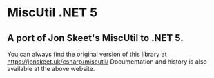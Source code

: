 # MiscUtil .NET 5
A port of Jon Skeet's MiscUtil to .NET 5.
-----------------------------------------

You can always find the original version of this library at
https://jonskeet.uk/csharp/miscutil/
Documentation and history is also available at the above website.
